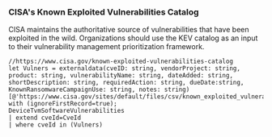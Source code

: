 
### CISA's Known Exploited Vulnerabilities Catalog

CISA maintains the authoritative source of vulnerabilities that have been exploited in the wild. Organizations should use the KEV catalog as an input to their vulnerability management prioritization framework.
```
//https://www.cisa.gov/known-exploited-vulnerabilities-catalog
let Vulners = externaldata(cveID: string, vendorProject: string, product: string, vulnerabilityName: string, dateAdded: string, shortDescription: string, requiredAction: string, dueDate:string, KnownRansomwareCampaignUse: string, notes: string)[@'https://www.cisa.gov/sites/default/files/csv/known_exploited_vulnerabilities.csv'] with (ignoreFirstRecord=true);
DeviceTvmSoftwareVulnerabilities
| extend cveId=CveId
| where cveId in (Vulners)

```
